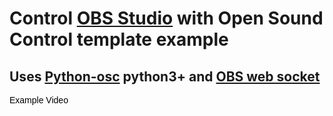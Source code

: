 # Control [OBS Studio](https://obsproject.com/) with Open Sound Control template example

## Uses [Python-osc](https://pypi.org/project/python-osc/) python3+ and [OBS web socket](https://github.com/Palakis/obs-websocket)

 <a href="https://www.instagram.com/p/B96mYeZCmiB/?utm_source=ig_embed&amp;utm_campaign=loading" style=" color:#000; font-family:Arial,sans-serif; font-size:14px; font-style:normal; font-weight:normal; line-height:17px; text-decoration:none; word-wrap:break-word;" target="_blank">Example Video</a></p> <p style=" color:#c9c8cd; font-family:Arial,sans-serif; font-size:14px; line-height:17px; margin-bottom:0; margin-top:8px; overflow:hidden; padding:8px 0 7px; text-align:center; text-overflow:ellipsis; white-space:nowrap;">
